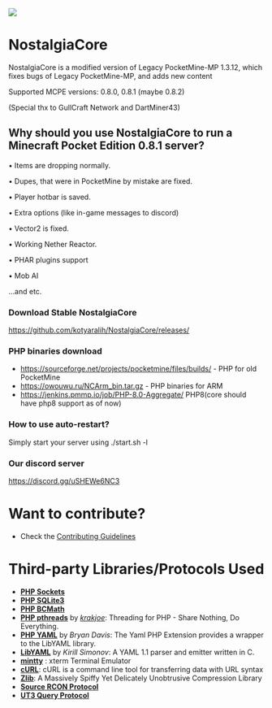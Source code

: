 ![](http://owouwu.ru/favicon.png)

# NostalgiaCore

NostalgiaCore is a modified version of Legacy PocketMine-MP 1.3.12, which fixes bugs of Legacy PocketMine-MP, and adds new content

Supported MCPE versions: 0.8.0, 0.8.1 (maybe 0.8.2)

(Special thx to GullCraft Network and DartMiner43)

<h2> Why should you use NostalgiaCore to run a Minecraft Pocket Edition 0.8.1 server?</h2>

• Items are dropping normally.

• Dupes, that were in PocketMine by mistake are fixed.

• Player hotbar is saved.

• Extra options (like in-game messages to discord)

• Vector2 is fixed.

• Working Nether Reactor.

• PHAR plugins support

• Mob AI

...and etc.

<h3> Download Stable NostalgiaCore</h3>

https://github.com/kotyaralih/NostalgiaCore/releases/

<h3> PHP binaries download</h3>

* https://sourceforge.net/projects/pocketmine/files/builds/ - PHP for old PocketMine
* https://owouwu.ru/NCArm_bin.tar.gz - PHP binaries for ARM
* https://jenkins.pmmp.io/job/PHP-8.0-Aggregate/ PHP8(core should have php8 support as of now)

<h3> How to use auto-restart?</h3>

Simply start your server using ./start.sh -l

<h3> Our discord server</h3>

https://discord.gg/uSHEWe6NC3

# Want to contribute?
* Check the [Contributing Guidelines](CONTRIBUTING.md)

# Third-party Libraries/Protocols Used
* __[PHP Sockets](http://php.net/manual/en/book.sockets.php)__
* __[PHP SQLite3](http://php.net/manual/en/book.sqlite3.php)__
* __[PHP BCMath](http://php.net/manual/en/book.bc.php)__
* __[PHP pthreads](https://github.com/krakjoe/pthreads)__ by _[krakjoe](https://github.com/krakjoe)_: Threading for PHP - Share Nothing, Do Everything.
* __[PHP YAML](https://code.google.com/p/php-yaml/)__ by _Bryan Davis_: The Yaml PHP Extension provides a wrapper to the LibYAML library.
* __[LibYAML](http://pyyaml.org/wiki/LibYAML)__ by _Kirill Simonov_: A YAML 1.1 parser and emitter written in C.
* __[mintty](https://code.google.com/p/mintty/)__ : xterm Terminal Emulator
* __[cURL](http://curl.haxx.se/)__: cURL is a command line tool for transferring data with URL syntax
* __[Zlib](http://www.zlib.net/)__: A Massively Spiffy Yet Delicately Unobtrusive Compression Library
* __[Source RCON Protocol](https://developer.valvesoftware.com/wiki/Source_RCON_Protocol)__
* __[UT3 Query Protocol](http://wiki.unrealadmin.org/UT3_query_protocol)__
